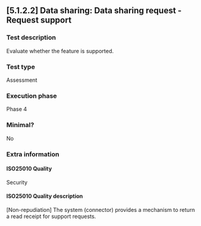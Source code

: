 
## [5.1.2.2] Data sharing: Data sharing request - Request support
 
### Test description
Evaluate whether the feature is supported.
 
### Test type
Assessment
 
### Execution phase
Phase 4
 
### Minimal?
No
 
### Extra information
#### ISO25010 Quality
Security
#### ISO25010 Quality description
[Non-repudiation] The system (connector) provides a mechanism to return a read receipt for support requests.
    